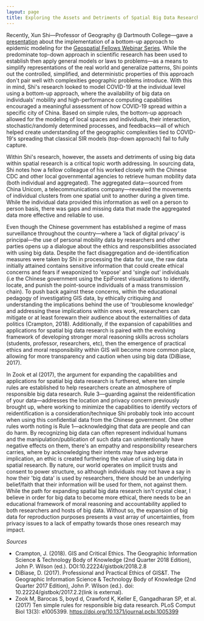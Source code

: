 ```yaml
---
layout: page
title: Exploring the Assets and Detriments of Spatial Big Data Research
---
```


Recently, Xun Shi—Professor of Geography @ Dartmouth College—gave a [presentation](https://aag-geospatialfellows-series.secure-platform.com/a/solicitations/16/sessiongallery/246) about the implementation of a bottom-up approach to epidemic modeling for the [Geospatial Fellows Webinar Series](https://gsi.cigi.illinois.edu/geospatial-fellows-webinar-series/). While the predominate top-down approach in scientific research has been used to establish then apply general models or laws to problems—as a means to simplify representations of the real world and generalize patterns, Shi points out the controlled, simplified, and deterministic properties of this approach don't pair well with complexities geographic problems introduce. With this in mind, Shi's research looked to model COVID-19 at the individual level using a bottom-up approach, where the availability of big data on individuals' mobility and high-performance computing capabilities encouraged a meaningful assessment of how COVID-19 spread within a specific city of China. Based on simple rules, the bottom-up approach allowed for the modeling of local spaces and individuals, their interaction, stochastic/randomly determined processes, and feedbacks—all of which helped create understanding of the geographic complexities tied to COVID-19's spreading that classical SIR models (top-down approach) fail to fully capture.

Within Shi's research, however, the assets and detriments of using big data within spatial research is a critical topic worth addressing. In sourcing data, Shi notes how a fellow colleague of his worked closely with the Chinese CDC and other local governmental agencies to retrieve human mobility data (both individual and aggregated). The aggregated data—sourced from China Unicom, a telecommunications company—revealed the movements of individual clusters from one spatial unit to another during a given time. While the individual data provided this information as well on a person to person basis, there was gaps and missing data that made the aggregated data more effective and reliable to use.

Even though the Chinese government has established a regime of mass surveillance throughout the country—where a 'lack of digital privacy' is principal—the use of personal mobility data by researchers and other parties opens up a dialogue about the ethics and responsibilities associated with using big data. Despite the fact disaggregation and de-identification measures were taken by Shi in processing the data for use, the raw data initially attained contains sensitive information that could create ethical concerns and fears if weaponized to 'expose' and 'single out' individuals (i.e the Chinese government using the EpiForest visualizations to identify, locate, and punish the point-source individuals of a mass transmission chain). To push back against these concerns, within the educational pedagogy of investigating GIS data, by ethically critiquing and understanding the implications behind the use of 'troublesome knowledge' and addressing these implications within ones work, researchers can mitigate or at least forewarn their audience about the externalities of data politics (Crampton, 2018). Additionally, if the expansion of capabilities and applications for spatial big data research is paired with the evolving framework of developing stronger moral reasoning skills across scholars (students, professor, researchers, etc), then the emergence of practical ethics and moral responsibility within GIS will become more common place, allowing for more transparency and caution when using big data (DiBiase, 2017).

In Zook et al (2017), the argument for expanding the capabilities and applications for spatial big data research is furthered, where ten simple rules are established to help researchers create an atmosphere of responsible big data research. Rule 3—guarding against the reidentification of your data—addresses the location and privacy concern previously brought up, where working to minimize the capabilities to identify vectors of reidentification is a consideration/technique Shi probably took into account when using this confidential data from the Chinese government. One other rules worth noting is Rule 1—acknowledging that data are people and can do harm. By recognizing big data can often represent individual humans and the manipulation/publication of such data can unintentionally have negative effects on them, there's an empathy and responsibility researchers carries, where by acknowledging their intents may have adverse implication, an ethic is created furthering the value of using big data in spatial research. By nature, our world operates on implicit trusts and consent to power structure, so although individuals may not have a say in how their 'big data' is used by researchers, there should be an underlying belief/faith that their information will be used for them, not against them. While the path for expanding spatial big data research isn't crystal clear, I believe in order for big data to become more ethical, there needs to be an educational framework of moral reasoning and accountability applied to both researchers and hosts of big data. Without so, the expansion of big data for reproduction purposes presents a vast array of uncertainties, from privacy issues to a lack of empathy towards those ones research may impact.

*Sources*
- Crampton, J. (2018). GIS and Critical Ethics. The Geographic Information Science & Technology Body of Knowledge (2nd Quarter 2018 Edition), John P. Wilson (ed.). DOI:10.22224/gistbok/2018.2.8
- DiBiase, D. (2017). Professional and Practical Ethics of GIS&T. The Geographic Information Science & Technology Body of Knowledge (2nd Quarter 2017 Edition), John P. Wilson (ed.). doi: 10.22224/gistbok/2017.2.2(link is external).
-  Zook M, Barocas S, boyd d, Crawford K, Keller E, Gangadharan SP, et al. (2017) Ten simple rules for responsible big data research. PLoS Comput Biol 13(3): e1005399. https://doi.org/10.1371/journal.pcbi.1005399
